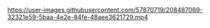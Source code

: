 

https://user-images.githubusercontent.com/57870719/208487069-32321e59-5baa-4e2e-84fe-48aee3621729.mp4

